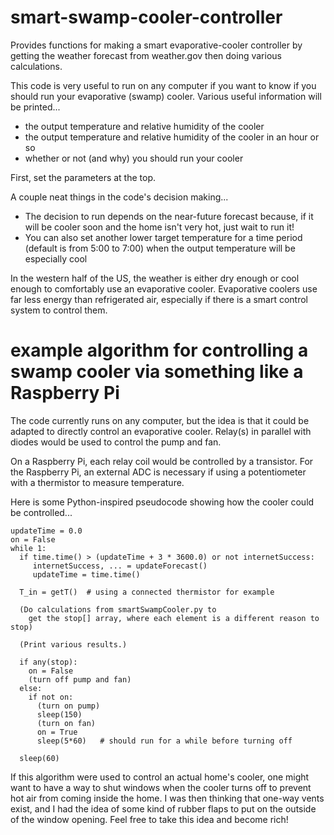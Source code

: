 # smart-swamp-cooler-controller
Provides functions for making a smart evaporative-cooler controller by getting the weather forecast from weather.gov then doing various calculations.

This code is very useful to run on any computer if you want to know if you should run your evaporative (swamp) cooler. Various useful information will be printed...
 - the output temperature and relative humidity of the cooler
 - the output temperature and relative humidity of the cooler in an hour or so
 - whether or not (and why) you should run your cooler

First, set the parameters at the top.

A couple neat things in the code's decision making...
 - The decision to run depends on the near-future forecast because, if it will be cooler soon and the home isn't very hot, just wait to run it!
 - You can also set another lower target temperature for a time period (default is from 5:00 to 7:00) when the output temperature will be especially cool

In the western half of the US, the weather is either dry enough or cool enough to comfortably use an evaporative cooler. Evaporative coolers use far less energy than refrigerated air, especially if there is a smart control system to control them.


# example algorithm for controlling a swamp cooler via something like a Raspberry Pi
The code currently runs on any computer, but the idea is that it could be adapted to directly control an evaporative cooler. Relay(s) in parallel with diodes would be used to control the pump and fan.

On a Raspberry Pi, each relay coil would be controlled by a transistor. For the Raspberry Pi, an external ADC is necessary if using a potentiometer with a thermistor to measure temperature.

Here is some Python-inspired pseudocode showing how the cooler could be controlled...
```
updateTime = 0.0
on = False
while 1:
  if time.time() > (updateTime + 3 * 3600.0) or not internetSuccess:
     internetSuccess, ... = updateForecast()
     updateTime = time.time()

  T_in = getT()  # using a connected thermistor for example

  (Do calculations from smartSwampCooler.py to
    get the stop[] array, where each element is a different reason to stop)

  (Print various results.)

  if any(stop):
    on = False
    (turn off pump and fan)
  else:
    if not on:
      (turn on pump)
      sleep(150)
      (turn on fan)
      on = True
      sleep(5*60)   # should run for a while before turning off

  sleep(60)
```

If this algorithm were used to control an actual home's cooler, one might want to have a way to shut windows when the cooler turns off to prevent hot air from coming inside the home. I was then thinking that one-way vents exist, and I had the idea of some kind of rubber flaps to put on the outside of the window opening. Feel free to take this idea and become rich!
